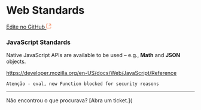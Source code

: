 # Web **Standards**

[Edite no GitHub <svg width="14" height="14" xmlns="http://www.w3.org/2000/svg"><g fill="none" stroke="#F3652B"><path d="M4.81.71H.672v11.43H12.1V8.001" stroke-width=".8"/><path d="M6.87.786h5.155V5.94M6.31 6.5L12.026.786"/></g></svg>](https://github.com/aziontech/docs_en/edit/master/edge-functions/runtime-apis/web-standards/index.md)

### JavaScript Standards

Native JavaScript APIs are available to be used – e.g., **Math** and **JSON** objects.

https://developer.mozilla.org/en-US/docs/Web/JavaScript/Reference

~~~
Atenção - eval, new Function blocked for security reasons
~~~



---

Não encontrou o que procurava? [Abra um ticket.](